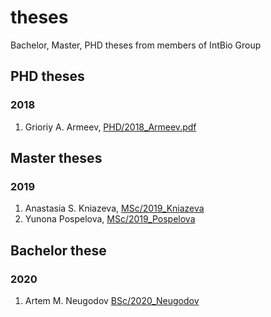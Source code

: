 # theses
Bachelor, Master, PHD theses from members of IntBio Group
## PHD theses
### 2018
1. Grioriy A. Armeev, [PHD/2018_Armeev.pdf](PHD/2018_Armeev)

## Master theses
### 2019
1. Anastasia S. Kniazeva, [MSc/2019_Kniazeva](MSc/2019_Kniazeva)
2. Yunona Pospelova, [MSc/2019_Pospelova](MSc/2019_Pospelova)

## Bachelor these
### 2020
1. Artem M. Neugodov [BSc/2020_Neugodov](BSc/2020_Neugodov)
